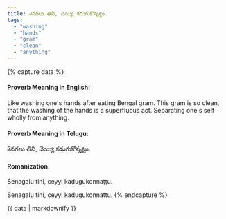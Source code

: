 ```yaml
---
title: శెనగలు తిని, చెయ్యి కడుగుకొన్నట్టు.
tags:
  - "washing"
  - "hands"
  - "gram"
  - "clean"
  - "anything"
---
```


{% capture data %}
#### Proverb Meaning in English:
Like washing one's hands after eating Bengal gram.
This gram is so clean, that the washing of the hands is a superfluous act.
Separating one's self wholly from anything.

#### Proverb Meaning in Telugu:
శెనగలు తిని, చెయ్యి కడుగుకొన్నట్టు.

#### Romanization:
Śenagalu tini, ceyyi kaḍugukonnaṭṭu.

Senagalu tini, ceyyi kadugukonnattu.
{% endcapture %}

{{ data | markdownify }}

